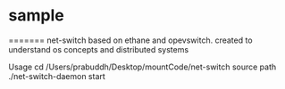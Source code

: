 # sample
=======
net-switch based on ethane and opevswitch. created to understand os concepts and distributed systems

Usage
cd /Users/prabuddh/Desktop/mountCode/net-switch
source path
./net-switch-daemon start

